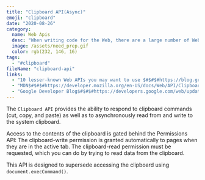 ```yaml
---
title: "Clipboard API(Async)"
emoji: "clipboard"
date: "2020-08-26"
category:
  name: Web Apis
  desc: "When writing code for the Web, there are a large number of Web APIs available. Web APIs are typically used with JavaScript, although this doesn't always have to be the case."
  image: /assets/need_prep.gif
  color: rgb(232, 146, 16)
tags:
  - "#clipboard"
fileName: "clipboard-api"
links:
  - "10 lesser-known Web APIs you may want to use $#$#$#https://blog.greenroots.info/10-lesser-known-web-apis-you-may-want-to-use-ckejv75cr012y70s158n85yhn"
  - "MDN$#$#$#https://developer.mozilla.org/en-US/docs/Web/API/Clipboard_API"
  - "Google Developer Blog$#$#$#https://developers.google.com/web/updates/2018/03/clipboardapi"
---
```

The `Clipboard API` provides the ability to respond to clipboard commands (cut, copy, and paste) as well as to asynchronously read from and write to the system clipboard. 

Access to the contents of the clipboard is gated behind the Permissions API: The clipboard-write permission is granted automatically to pages when they are in the active tab. The clipboard-read permission must be requested, which you can do by trying to read data from the clipboard.

This API is designed to supersede accessing the clipboard using `document.execCommand()`.